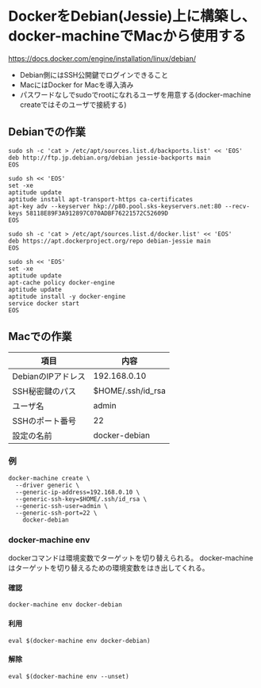 # DockerをDebian(Jessie)上に構築し、docker-machineでMacから使用する

https://docs.docker.com/engine/installation/linux/debian/

* Debian側にはSSH公開鍵でログインできること
* MacにはDocker for Macを導入済み
* パスワードなしでsudoでrootになれるユーザを用意する(docker-machine createではそのユーザで接続する)

## Debianでの作業

	sudo sh -c 'cat > /etc/apt/sources.list.d/backports.list' << 'EOS'
	deb http://ftp.jp.debian.org/debian jessie-backports main
	EOS

	sudo sh << 'EOS'
	set -xe
	aptitude update
	aptitude install apt-transport-https ca-certificates
	apt-key adv --keyserver hkp://p80.pool.sks-keyservers.net:80 --recv-keys 58118E89F3A912897C070ADBF76221572C52609D
	EOS

	sudo sh -c 'cat > /etc/apt/sources.list.d/docker.list' << 'EOS'
	deb https://apt.dockerproject.org/repo debian-jessie main
	EOS

	sudo sh << 'EOS'
	set -xe
	aptitude update
	apt-cache policy docker-engine
	aptitude update
	aptitude install -y docker-engine
	service docker start
	EOS


## Macでの作業

項目               | 内容
-------------------|-------------------
DebianのIPアドレス | 192.168.0.10
SSH秘密鍵のパス    | $HOME/.ssh/id_rsa
ユーザ名           | admin
SSHのポート番号    | 22
設定の名前         | docker-debian

### 例

	docker-machine create \
	  --driver generic \
	  --generic-ip-address=192.168.0.10 \
	  --generic-ssh-key=$HOME/.ssh/id_rsa \
	  --generic-ssh-user=admin \
	  --generic-ssh-port=22 \
		docker-debian

### docker-machine env

dockerコマンドは環境変数でターゲットを切り替えられる。
docker-machineはターゲットを切り替えるための環境変数をはき出してくれる。

#### 確認

	docker-machine env docker-debian

#### 利用

	eval $(docker-machine env docker-debian)

#### 解除

	eval $(docker-machine env --unset)

